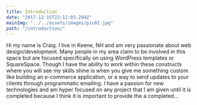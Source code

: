```yaml
---
title: Introduction
date: "2017-12-15T22:12:03.284Z"
mainImg: "../../assets/images/pic01.jpg"
path: "/introduction/"
---
```


Hi my name is Craig.  I live in Keene, NH and am very passionate about web design/development.  Many people in my area claim to be involved in this space but are focused specifically on using WordPress templates or SquareSpace.  Though I have the ability to work within these constructs where you will see my skills shine is when you give me something custom like building an e-commerce application, or a way to send updates to your clients through programmatic emailing.  I have a passion for new technologies and am hyper focused on any project that I am given until it is completed because I think it is important to provide the a completed...
